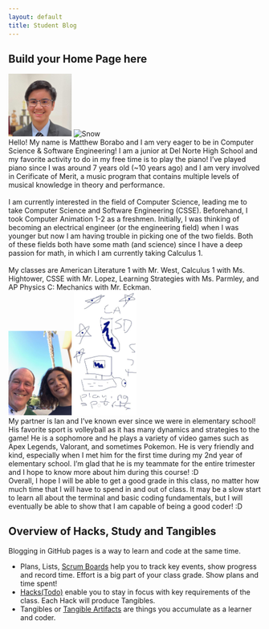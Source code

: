 ```yaml
---
layout: default
title: Student Blog
---
```



## Build your Home Page here 
<div class="container">
    <img src="images/IMG_2049.png" alt="Snow" style="width:25%;length:25%">
    <img src="images/IMG_3712.PNG" alt="Snow" style="width:25%;length:25%">
    <div class="top-right">Hello! My name is Matthew Borabo and I am very eager to be in Computer Science & Software Engineering! I am a junior at Del Norte High School and my favorite activity to do in my free time is to play the piano! I’ve played piano since I was around 7 years old (~10 years ago) and I am very involved in Cerificate of Merit, a music program that contains multiple levels of musical knowledge in theory and performance.</div>
</div>

<div class="top-right">⠀</div>

<div class="container">
<div class="top-right">I am currently interested in the field of Computer Science, leading me to take Computer Science and Software Engineering (CSSE). Beforehand, I took Computer Animation 1-2 as a freshmen. Initially, I was thinking of becoming an electrical engineer (or the engineering field) when I was younger but now I am having trouble in picking one of the two fields. Both of these fields both have some math (and science) since I have a deep passion for math, in which I am currently taking Calculus 1.</div>
</div>

<br>

<div class="container">
<div class="top-right"> My classes are American Literature 1 with Mr. West, Calculus 1 with Ms. Hightower, CSSE with Mr. Lopez, Learning Strategies with Ms. Parmley, and AP Physics C: Mechanics with Mr. Eckman. </div>
</div>

<div class="container">
<img src="images/img_0666_720.jpg" alt="Snow" style="width:25%;length:25%">
<img src="images/IanFreeForm.jpg" alt="Snow" style="width:25%;length:25%">
<div class="top-right">My partner is Ian and I’ve known ever since we were in elementary school! His favorite sport is volleyball as it has many dynamics and strategies to the game! He is a sophomore and he plays a variety of video games such as Apex Legends, Valorant, and sometimes Pokemon. He is very friendly and kind, especially when I met him for the first time during my 2nd year of elementary school. I’m glad that he is my teammate for the entire trimester and I hope to know more about him during this course! :D </div>
</div>


<div class="container">
<div class="top-right">Overall, I hope I will be able to get a good grade in this class, no matter how much time that I will have to spend in and out of class. It may be a slow start to learn all about the terminal and basic coding fundamentals, but I will eventually be able to show that I am capable of being a good coder! :D</div>
</div>

## Overview of Hacks, Study and Tangibles
Blogging in GitHub pages is a way to learn and code at the same time. 

- Plans, Lists, [Scrum Boards](https://clickup.com/blog/scrum-board/) help you to track key events, show progress and record time.  Effort is a big part of your class grade.  Show plans and time spent!
- [Hacks(Todo)](https://levelup.gitconnected.com/six-ultimate-daily-hacks-for-every-programmer-60f5f10feae) enable you to stay in focus with key requirements of the class.  Each Hack will produce Tangibles.
- Tangibles or [Tangible Artifacts](https://en.wikipedia.org/wiki/Artifact_(software_development)) are things you accumulate as a learner and coder. 
